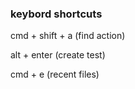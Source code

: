 ### keybord shortcuts

cmd + shift + a (find action)

alt + enter   (create test)

cmd + e (recent files)
